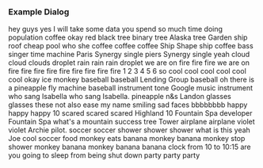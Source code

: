 ### Example Dialog

hey guys yes
I will take some data
you spend so much time doing population
coffee
okay
red black tree
binary tree
Alaska
tree
Garden
ship roof
cheap pool
who
she coffee coffee coffee Ship Shape ship
coffee
bass singer
time machine
Paris Synergy single piers
Synergy single
yeah
cloud cloud
clouds
droplet rain rain rain droplet
we are on fire
fire fire we are on fire
fire fire fire fire fire
fire fire fire
1 2 3 4 5 6 so cool cool cool cool cool cool
okay
ice monkey
baseball baseball
Lending Group baseball
oh there is a pineapple fly machine baseball
instrument tone Google
music
instrument who sang Isabella
who sang Isabella.
pineapple
n&s
Landon
glasses glasses
these not also ease my name
smiling sad faces
bbbbbbbb
happy happy happy
10 scared scared scared
Highland 10
Fountain Spa
developer
Fountain Spa
what's a mountain
success
tree Tower
airplane
airplane
violet
violet
Archie
pilot.
soccer soccer
shower shower shower
what is this
yeah
Joe cool soccer
food
monkey eats banana
monkey banana
monkey
stop
shower
monkey banana
monkey
banana
banana
clock
from 10 to 10:15
are you going to sleep from being
shut down
party party party
